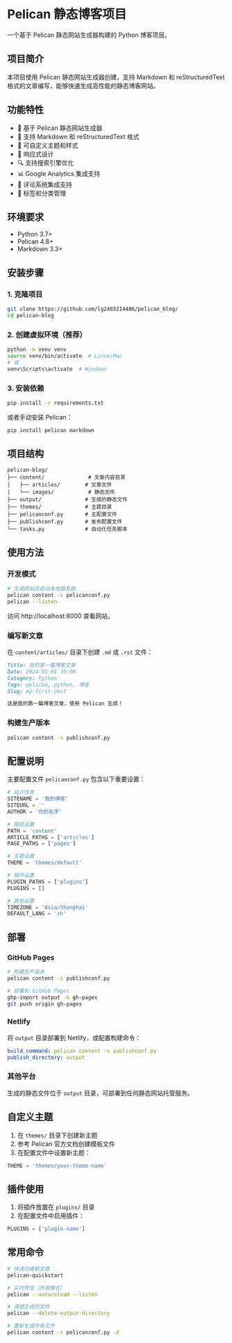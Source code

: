 # Pelican 静态博客项目

一个基于 Pelican 静态网站生成器构建的 Python 博客项目。

## 项目简介

本项目使用 Pelican 静态网站生成器创建，支持 Markdown 和 reStructuredText 格式的文章编写，能够快速生成高性能的静态博客网站。

## 功能特性

- 🚀 基于 Pelican 静态网站生成器
- 📝 支持 Markdown 和 reStructuredText 格式
- 🎨 可自定义主题和样式
- 📱 响应式设计
- 🔍 支持搜索引擎优化
- 📊 Google Analytics 集成支持
- 💬 评论系统集成支持
- 🔖 标签和分类管理

## 环境要求

- Python 3.7+
- Pelican 4.8+
- Markdown 3.3+

## 安装步骤

### 1. 克隆项目

```bash
git clone https://github.com/lg2465214486/pelican_blog/
cd pelican-blog
```

### 2. 创建虚拟环境（推荐）

```bash
python -m venv venv
source venv/bin/activate  # Linux/Mac
# 或
venv\Scripts\activate  # Windows
```

### 3. 安装依赖

```bash
pip install -r requirements.txt
```

或者手动安装 Pelican：

```bash
pip install pelican markdown
```

## 项目结构

```
pelican-blog/
├── content/              # 文章内容目录
│   ├── articles/        # 文章文件
│   └── images/           # 静态文件
├── output/              # 生成的静态文件
├── themes/              # 主题目录
├── pelicanconf.py       # 主配置文件
├── publishconf.py       # 发布配置文件
└── tasks.py             # 自动化任务脚本
```

## 使用方法

### 开发模式

```bash
# 生成网站并启动本地服务器
pelican content -s pelicanconf.py
pelican --listen
```

访问 http://localhost:8000 查看网站。

### 编写新文章

在 `content/articles/` 目录下创建 `.md` 或 `.rst` 文件：

```markdown
Title: 我的第一篇博客文章
Date: 2024-01-01 10:00
Category: Python
Tags: pelican, python, 博客
Slug: my-first-post

这是我的第一篇博客文章，使用 Pelican 生成！
```

### 构建生产版本

```bash
pelican content -s publishconf.py
```

## 配置说明

主要配置文件 `pelicanconf.py` 包含以下重要设置：

```python
# 站点信息
SITENAME = '我的博客'
SITEURL = ''
AUTHOR = '你的名字'

# 路径设置
PATH = 'content'
ARTICLE_PATHS = ['articles']
PAGE_PATHS = ['pages']

# 主题设置
THEME = 'themes/default'

# 插件设置
PLUGIN_PATHS = ['plugins']
PLUGINS = []

# 其他设置
TIMEZONE = 'Asia/Shanghai'
DEFAULT_LANG = 'zh'
```

## 部署

### GitHub Pages

```bash
# 构建生产版本
pelican content -s publishconf.py

# 部署到 GitHub Pages
ghp-import output -b gh-pages
git push origin gh-pages
```

### Netlify

将 `output` 目录部署到 Netlify，或配置构建命令：

```yaml
build_command: pelican content -s publishconf.py
publish_directory: output
```

### 其他平台

生成的静态文件位于 `output` 目录，可部署到任何静态网站托管服务。

## 自定义主题

1. 在 `themes/` 目录下创建新主题
2. 参考 Pelican 官方文档创建模板文件
3. 在配置文件中设置新主题：

```python
THEME = 'themes/your-theme-name'
```

## 插件使用

1. 将插件放置在 `plugins/` 目录
2. 在配置文件中启用插件：

```python
PLUGINS = ['plugin-name']
```

## 常用命令

```bash
# 快速创建新文章
pelican-quickstart

# 实时预览（开发模式）
pelican --autoreload --listen

# 清理生成的文件
pelican --delete-output-directory

# 重新生成所有文件
pelican content -s pelicanconf.py -d
```